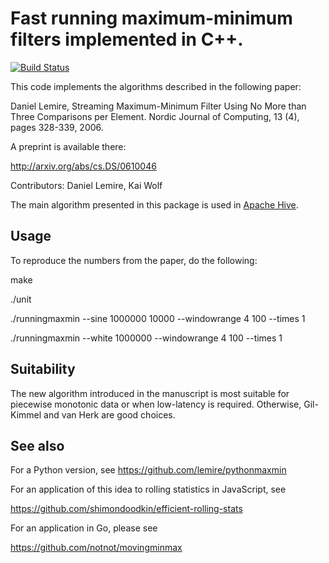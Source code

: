 Fast running maximum-minimum filters implemented in C++.
========================================================== 
[![Build Status](https://travis-ci.org/lemire/runningmaxmin.png)](https://travis-ci.org/lemire/runningmaxmin)

This code implements the algorithms described in the following paper:

Daniel Lemire, Streaming Maximum-Minimum Filter Using No More than 
Three Comparisons per Element. Nordic Journal of Computing, 13 (4), pages 328-339, 2006. 

A preprint is available there:

http://arxiv.org/abs/cs.DS/0610046


Contributors: Daniel Lemire, Kai Wolf

The main algorithm presented in this package is used in [Apache Hive](https://github.com/apache/hive).

Usage
----- 

To reproduce the numbers from the paper, do the following:

  make
  
  ./unit
  
  ./runningmaxmin --sine 1000000 10000 --windowrange 4 100  --times 1
  
  ./runningmaxmin --white 1000000 --windowrange 4 100  --times 1

Suitability 
------------

The new algorithm introduced in the manuscript is most suitable for piecewise monotonic
data or when low-latency is required. Otherwise, Gil-Kimmel and van Herk
are good choices.

See also
---------

For a Python version, see https://github.com/lemire/pythonmaxmin

For an application of this idea to rolling statistics in JavaScript, see

https://github.com/shimondoodkin/efficient-rolling-stats

For an application in Go, please see 

https://github.com/notnot/movingminmax
